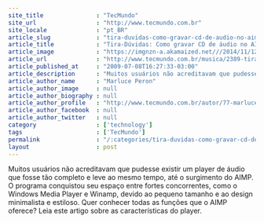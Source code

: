 ```yaml
---
site_title               : "TecMundo"
site_url                 : "http://www.tecmundo.com.br"
site_locale              : "pt_BR"
article_slug             : "tira-duvidas-como-gravar-cd-de-audio-no-aimp"
article_title            : "Tira-Dúvidas: Como gravar CD de áudio no AIMP"
article_image            : "https://imgnzn-a.akamaized.net///2014/11/12/12152712909534-t1200x480.jpg"
article_url              : "http://www.tecmundo.com.br/musica/2389-tira-duvidas-como-gravar-cd-de-audio-no-aimp.htm"
article_published_at     : "2009-07-08T16:27:33-03:00"
article_description      : "Muitos usuários não acreditavam que pudesse existir um player de áudio que fosse tão completo e leve ao mesmo tempo, até o surgimento do AIMP. O programa conquistou seu espaço entre fortes concorrentes, como o Windows Media Player e Winamp, devido ao pequeno tamanho e ao design minimalista e estiloso. Quer conhecer todas as funções que o AIMP oferece? Leia este artigo sobre as características do player."
article_author_name      : "Marluce Peron"
article_author_image     : null
article_author_biography : null
article_author_profile   : "http://www.tecmundo.com.br/autor/77-marluce-peron/"
article_author_facebook  : null
article_author_twitter   : null
category                 : ['technology']
tags                     : ['TecMundo']
permalink                : "/:categories/tira-duvidas-como-gravar-cd-de-audio-no-aimp/"
layout                   : post
---
```


Muitos usuários não acreditavam que pudesse existir um player de áudio que fosse tão completo e leve ao mesmo tempo, até o surgimento do AIMP. O programa conquistou seu espaço entre fortes concorrentes, como o Windows Media Player e Winamp, devido ao pequeno tamanho e ao design minimalista e estiloso. Quer conhecer todas as funções que o AIMP oferece? Leia este artigo sobre as características do player.
